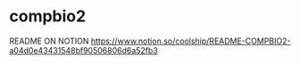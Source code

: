 # compbio2
README ON NOTION
https://www.notion.so/coolship/README-COMPBIO2-a04d0e43431548bf90506806d6a52fb3
